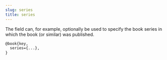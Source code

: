 ```yaml
---
slug: series
title: series
---
```


The field can, for example, optionally be used to specify the book series in which the book (or similar) was published.


```tex
@book{key,
  series={...},
}
```
